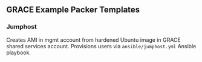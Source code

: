 ## GRACE Example Packer Templates

### Jumphost

Creates AMI in mgmt account from hardened Ubuntu image in GRACE shared services account.  Provisions users via `ansible/jumphost.yml` Ansible playbook.
